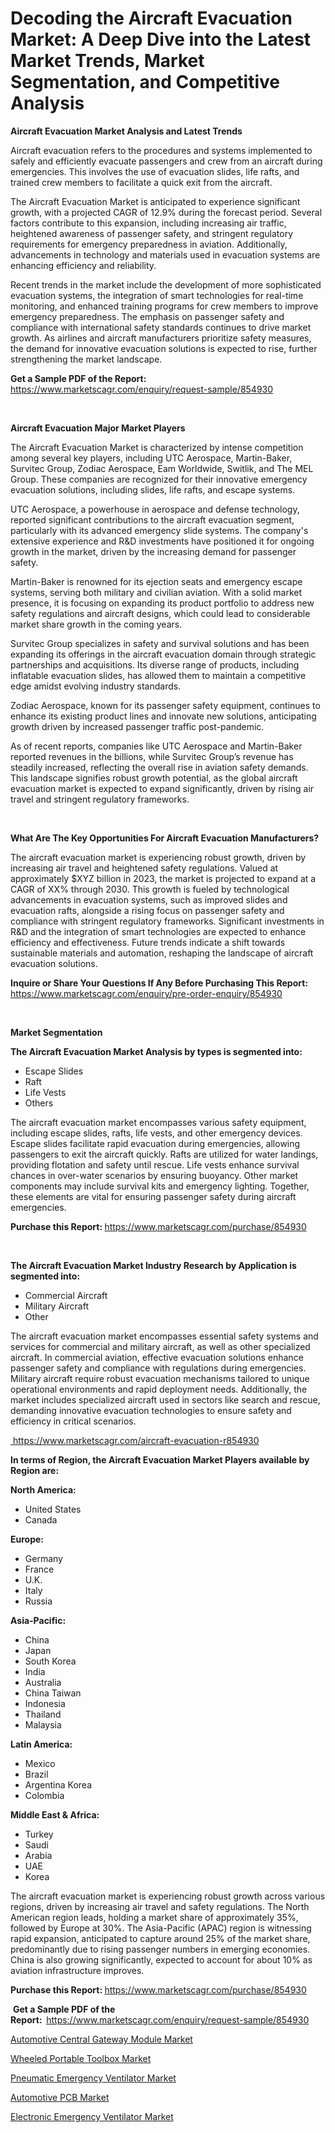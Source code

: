 <p><h1>Decoding the Aircraft Evacuation Market: A Deep Dive into the Latest Market Trends, Market Segmentation, and Competitive Analysis</h1></p><p><strong>Aircraft Evacuation Market Analysis and Latest Trends</strong></p>
<p><p>Aircraft evacuation refers to the procedures and systems implemented to safely and efficiently evacuate passengers and crew from an aircraft during emergencies. This involves the use of evacuation slides, life rafts, and trained crew members to facilitate a quick exit from the aircraft.</p><p>The Aircraft Evacuation Market is anticipated to experience significant growth, with a projected CAGR of 12.9% during the forecast period. Several factors contribute to this expansion, including increasing air traffic, heightened awareness of passenger safety, and stringent regulatory requirements for emergency preparedness in aviation. Additionally, advancements in technology and materials used in evacuation systems are enhancing efficiency and reliability.</p><p>Recent trends in the market include the development of more sophisticated evacuation systems, the integration of smart technologies for real-time monitoring, and enhanced training programs for crew members to improve emergency preparedness. The emphasis on passenger safety and compliance with international safety standards continues to drive market growth. As airlines and aircraft manufacturers prioritize safety measures, the demand for innovative evacuation solutions is expected to rise, further strengthening the market landscape.</p></p>
<p><strong>Get a Sample PDF of the Report:&nbsp;</strong> <a href="https://www.marketscagr.com/enquiry/request-sample/854930?utm_campaign=2012&utm_medium=2&utm_source=Github&utm_content=ia&utm_term=30032025&utm_id=aircraft-evacuation">https://www.marketscagr.com/enquiry/request-sample/854930</a></p>
<p>&nbsp;</p>
<p><strong>Aircraft Evacuation Major Market Players</strong></p>
<p><p>The Aircraft Evacuation Market is characterized by intense competition among several key players, including UTC Aerospace, Martin-Baker, Survitec Group, Zodiac Aerospace, Eam Worldwide, Switlik, and The MEL Group. These companies are recognized for their innovative emergency evacuation solutions, including slides, life rafts, and escape systems.</p><p>UTC Aerospace, a powerhouse in aerospace and defense technology, reported significant contributions to the aircraft evacuation segment, particularly with its advanced emergency slide systems. The company's extensive experience and R&D investments have positioned it for ongoing growth in the market, driven by the increasing demand for passenger safety.</p><p>Martin-Baker is renowned for its ejection seats and emergency escape systems, serving both military and civilian aviation. With a solid market presence, it is focusing on expanding its product portfolio to address new safety regulations and aircraft designs, which could lead to considerable market share growth in the coming years.</p><p>Survitec Group specializes in safety and survival solutions and has been expanding its offerings in the aircraft evacuation domain through strategic partnerships and acquisitions. Its diverse range of products, including inflatable evacuation slides, has allowed them to maintain a competitive edge amidst evolving industry standards.</p><p>Zodiac Aerospace, known for its passenger safety equipment, continues to enhance its existing product lines and innovate new solutions, anticipating growth driven by increased passenger traffic post-pandemic.</p><p>As of recent reports, companies like UTC Aerospace and Martin-Baker reported revenues in the billions, while Survitec Group’s revenue has steadily increased, reflecting the overall rise in aviation safety demands. This landscape signifies robust growth potential, as the global aircraft evacuation market is expected to expand significantly, driven by rising air travel and stringent regulatory frameworks.</p></p>
<p>&nbsp;</p>
<p><strong>What Are The Key Opportunities For Aircraft Evacuation Manufacturers?</strong></p>
<p><p>The aircraft evacuation market is experiencing robust growth, driven by increasing air travel and heightened safety regulations. Valued at approximately $XYZ billion in 2023, the market is projected to expand at a CAGR of XX% through 2030. This growth is fueled by technological advancements in evacuation systems, such as improved slides and evacuation rafts, alongside a rising focus on passenger safety and compliance with stringent regulatory frameworks. Significant investments in R&D and the integration of smart technologies are expected to enhance efficiency and effectiveness. Future trends indicate a shift towards sustainable materials and automation, reshaping the landscape of aircraft evacuation solutions.</p></p>
<p><strong>Inquire or Share Your Questions If Any Before Purchasing This Report:</strong> <a href="https://www.marketscagr.com/enquiry/pre-order-enquiry/854930?utm_campaign=2012&utm_medium=2&utm_source=Github&utm_content=ia&utm_term=30032025&utm_id=aircraft-evacuation">https://www.marketscagr.com/enquiry/pre-order-enquiry/854930</a></p>
<p>&nbsp;</p>
<p><strong>Market Segmentation</strong></p>
<p><strong>The Aircraft Evacuation Market Analysis by types is segmented into:</strong></p>
<p><ul><li>Escape Slides</li><li>Raft</li><li>Life Vests</li><li>Others</li></ul></p>
<p><p>The aircraft evacuation market encompasses various safety equipment, including escape slides, rafts, life vests, and other emergency devices. Escape slides facilitate rapid evacuation during emergencies, allowing passengers to exit the aircraft quickly. Rafts are utilized for water landings, providing flotation and safety until rescue. Life vests enhance survival chances in over-water scenarios by ensuring buoyancy. Other market components may include survival kits and emergency lighting. Together, these elements are vital for ensuring passenger safety during aircraft emergencies.</p></p>
<p><strong>Purchase this Report:&nbsp;</strong><a href="https://www.marketscagr.com/purchase/854930?utm_campaign=2012&utm_medium=2&utm_source=Github&utm_content=ia&utm_term=30032025&utm_id=aircraft-evacuation">https://www.marketscagr.com/purchase/854930</a></p>
<p>&nbsp;</p>
<p><strong>The Aircraft Evacuation Market Industry Research by Application is segmented into:</strong></p>
<p><ul><li>Commercial Aircraft</li><li>Military Aircraft</li><li>Other</li></ul></p>
<p><p>The aircraft evacuation market encompasses essential safety systems and services for commercial and military aircraft, as well as other specialized aircraft. In commercial aviation, effective evacuation solutions enhance passenger safety and compliance with regulations during emergencies. Military aircraft require robust evacuation mechanisms tailored to unique operational environments and rapid deployment needs. Additionally, the market includes specialized aircraft used in sectors like search and rescue, demanding innovative evacuation technologies to ensure safety and efficiency in critical scenarios.</p></p>
<p><a href="https://www.marketscagr.com/aircraft-evacuation-r854930?utm_campaign=2012&utm_medium=2&utm_source=Github&utm_content=ia&utm_term=30032025&utm_id=aircraft-evacuation">&nbsp;https://www.marketscagr.com/aircraft-evacuation-r854930</a></p>
<p><strong>In terms of Region, the Aircraft Evacuation Market Players available by Region are:</strong></p>
<p>
    <p> <strong> North America: </strong>
        <ul>
            <li>United States</li>
            <li>Canada</li>
        </ul>
        </p> 
    <p> <strong> Europe: </strong>
        <ul>
            <li>Germany</li>
            <li>France</li>
            <li>U.K.</li>
            <li>Italy</li>
            <li>Russia</li>
        </ul>
        </p> 
    <p> <strong> Asia-Pacific: </strong>
        <ul>
            <li>China</li>
            <li>Japan</li>
            <li>South Korea</li>
            <li>India</li>
            <li>Australia</li>
            <li>China Taiwan</li>
            <li>Indonesia</li>
            <li>Thailand</li>
            <li>Malaysia</li>
        </ul>
        </p> 
    <p> <strong> Latin America: </strong>
        <ul>
            <li>Mexico</li>
            <li>Brazil</li>
            <li>Argentina Korea</li>
            <li>Colombia</li>
        </ul>
        </p> 
    <p> <strong> Middle East & Africa: </strong>
        <ul>
            <li>Turkey</li>
            <li>Saudi</li>
            <li>Arabia</li>
            <li>UAE</li>
            <li>Korea</li>
        </ul>
    </p>
    </p>
<p><p>The aircraft evacuation market is experiencing robust growth across various regions, driven by increasing air travel and safety regulations. The North American region leads, holding a market share of approximately 35%, followed by Europe at 30%. The Asia-Pacific (APAC) region is witnessing rapid expansion, anticipated to capture around 25% of the market share, predominantly due to rising passenger numbers in emerging economies. China is also growing significantly, expected to account for about 10% as aviation infrastructure improves.</p></p>
<p><strong>Purchase this Report: </strong><a href="https://www.marketscagr.com/purchase/854930?utm_campaign=2012&utm_medium=2&utm_source=Github&utm_content=ia&utm_term=30032025&utm_id=aircraft-evacuation">https://www.marketscagr.com/purchase/854930</a></p>
<p>&nbsp;<strong>Get a Sample PDF of the Report:&nbsp;&nbsp;</strong><a href="https://www.marketscagr.com/enquiry/request-sample/854930?utm_campaign=2012&utm_medium=2&utm_source=Github&utm_content=ia&utm_term=30032025&utm_id=aircraft-evacuation">https://www.marketscagr.com/enquiry/request-sample/854930</a></p>
<p><strong></strong></p>
<p><p><a href="https://github.com/dubelsuehsik/Market-Research-Report-List-1/blob/main/automotive-central-gateway-module-market.md?utm_campaign=2012&utm_medium=2&utm_source=Github&utm_content=ia&utm_term=30032025&utm_id=aircraft-evacuation">Automotive Central Gateway Module Market</a></p><p><a href="https://www.linkedin.com/pulse/wheeled-portable-toolbox-market-research-report-shows-impressive-hfqmc?utm_campaign=2012&utm_medium=2&utm_source=Github&utm_content=ia&utm_term=30032025&utm_id=aircraft-evacuation">Wheeled Portable Toolbox Market</a></p><p><a href="https://www.linkedin.com/pulse/pneumatic-emergency-ventilator-market-analysis-report-2025-2032-2gz9c?utm_campaign=2012&utm_medium=2&utm_source=Github&utm_content=ia&utm_term=30032025&utm_id=aircraft-evacuation">Pneumatic Emergency Ventilator Market</a></p><p><a href="https://github.com/rndwazeri/Market-Research-Report-List-1/blob/main/automotive-pcb-market.md?utm_campaign=2012&utm_medium=2&utm_source=Github&utm_content=ia&utm_term=30032025&utm_id=aircraft-evacuation">Automotive PCB Market</a></p><p><a href="https://www.linkedin.com/pulse/strategic-market-insights-global-electronic-emergency-ventilator-gexoc?utm_campaign=2012&utm_medium=2&utm_source=Github&utm_content=ia&utm_term=30032025&utm_id=aircraft-evacuation">Electronic Emergency Ventilator Market</a></p></p>
